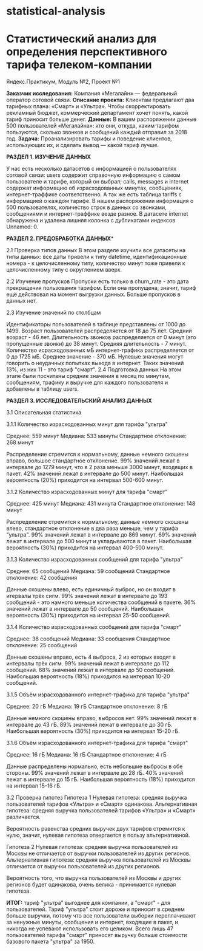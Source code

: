 # statistical-analysis
# Статистический анализ для определения перспективного тарифа телеком-компании
Яндекс.Практикум, Модуль №2, Проект №1

**Заказчик исследования:** Компания «Мегалайн» — федеральный оператор сотовой связи.
**Описание проекта:** Клиентам предлагают два тарифных плана: «Смарт» и «Ультра». Чтобы скорректировать рекламный бюджет, коммерческий департамент хочет понять, какой тариф приносит больше денег.
**Данные:** В вашем распоряжении данные 500 пользователей «Мегалайна»: кто они, откуда, каким тарифом пользуются, сколько звонков и сообщений каждый отправил за 2018 год.
**Задача:** Проанализировать тарифы и поведение клиентов, использующих их, и сделать вывод — какой тариф лучше.

**РАЗДЕЛ 1. ИЗУЧЕНИЕ ДАННЫХ**

У нас есть несколько датасетов с информацией о пользователях сотовой связи: users содержит справочную информацию о самом пользователе и тарифе, который он выбрал; calls, messages и internet содержат информацию об израсходованных минутах, сообщениях, интернет-траффике соответственно. А так же есть таблица tariffs с информацией о каждом тарифе. В нашем распоряжении информация о 500 пользователях, количество строк в данных со звонками, сообщениями и интернет-траффике везде разное. В датасете internet обнаружена и удалена лишняя колонка с дубликатами индексов Unnamed: 0.

**РАЗДЕЛ 2. ПРЕДОБРАБОТКА ДАННЫХ***

2.1 Проверка типов данных
В этом разделе изучили все датасеты на типы данных: все даты привели к типу datetime, идентификационные номера - к целочисленному типу, количество минут тоже привели к целочисленному типу с округлением вверх.

2.2 Изучение пропусков
Пропуски есть только в churn_rate - это дата прекращения пользования тарифом. Если она пропущена, значит, тариф ещё действовал на момент выгрузки данных. Больше пропусков в данных нет.

2.3 Изучение значений по столбцам

Идентификаторы пользователей в таблице представлены от 1000 до 1499.
Возраст пользователей распределяется от 18 до 75 лет. Средний возраст - 46 лет.
Длительность звонков распределяется от 0 минут (это пропущенные звонки) до 38 минут. Средняя длительность - 7 минут.
Количество исрасходованных мБ интернет-трафика распределяется от 0 до 1725 мБ. Среднее значение - 370 мБ. Нулевые значения могут говорить о неудачных попытках выхода в интернет. Таких значений 13%, из них 11 - это тариф "смарт".
2.4 Подготовка данных
На этом этапе были посчитаны средние значения в месяц по минутам, сообщениям, трафику и выручке для каждого пользователя и добавлены в таблицу users.

**РАЗДЕЛ 3. ИССЛЕДОВАТЕЛЬСКИЙ АНАЛИЗ ДАННЫХ**

3.1 Описательная статистика

3.1.1 Количество израсходованных минут для тарифа "ультра"

Среднее: 559 минут
Медиана: 533 минуты
Стандартное отклонение: 268 минут

Распределение стремится к нормальному, данные немного скошены вправо, большое стандартное отклонение.
99% значений лежат в интервале до 1279 минут, что в 2 раза меньше 3000 минут, входящих в пакет.
42% значений лежат в интервале до 500 минут.
Наибольшая вероятность (20%) приходится на интервал 500-600 минут.

3.1.2 Количество израсходованных минут для тарифа "смарт"

Среднее: 425 минут
Медиана: 431 минута
Стандартное отклонение: 148 минут

Распределение стремится к нормальному, данные немного скошены влево, стандартное отклонение в два раза меньше, чем у тарифа "ультра".
99% значений лежат в интервале до 869 минут.
69% значений лежат в интервале до 500 минут и укладываются в пакет.
Наибольшая вероятность (30%) приходится на интервал 400-500 минут.

3.1.3 Количество израсходованных сообщений для тарифа "ультра"

Среднее: 65 сообщений
Медиана: 59 сообщений
Стандартное отклонение: 42 сообщения

Данные скошены влево, есть единичный выброс, но он входит в итервалы трёх сигм.
99% значений лежат в интервале до 193 сообщений - это намного меньше количества сообщений в пакете.
36% значений лежат в интервале до 50 сообщений.
Наибольшая вероятность (30%) приходится на интервал 25-50 сообщений.

3.1.4 Количество израсходованных сообщений для тарифа "смарт"

Среднее: 38 сообщений
Медиана: 33 сообщения
Стандартное отклонение: 25 сообщений

Данные скошены вправо, есть 4 выброса, 2 из которых входят в интервалы трёх сигм.
99% значений лежат в интервале до 112 сообщений.
68% значений лежат в интервале до 50 сообщений.
Наибольшая вероятность (18%) приходится на интервал 10-20 сообщений.

3.1.5 Объём израсходованного интернет-трафика для тарифа "ультра"

Среднее: 20 гБ
Медиана: 19 гБ
Стандартное отклонение: 8 гБ

Данные немного скошены вправо, выбросов нет.
99% значений лежат в интервале до 43 гБ.
89% значений лежат в интервале до 30 гБ.
Наибольшая вероятность (30%) приходится на интервал 15-20 гБ.

3.1.6 Объём израсходованного интернет-трафика для тарифа "смарт"

Среднее: 16 гБ
Медиана: 16 гБ
Стандартное отклонение: 4 гБ

Данные распределены нормально, есть небольшие выбросы в обе стороны.
99% значений лежат в интервале до 28 гБ.
40% значений лежат в интервале до 15 гБ.
Наибольшая вероятность (18%) приходится на интервал 15-16 гБ.

3.2 Проверка гипотез
Гипотеза 1
Нулевая гипотеза: средняя выручка пользователей тарифов «Ультра» и «Смарт» одинакова.
Альтернативная гипотеза: средняя выручка пользователей тарифов «Ультра» и «Смарт» различается.

Вероятность равенства средних выручек двух тарифов стремится к нулю, значит, нулевая гипотеза отвергается в пользу альтернативной.

Гипотеза 2
Нулевая гипотеза: средняя выручка пользователей из Москвы не отличается от выручки пользователей из других регионов. Альтернативная гипотеза: средняя выручка пользователей из Москвы отличается от выручки пользователей из других регионов.

Вероятность того, что выручка пользователей из Москвы и других регионов будет одинакова, очень велика - принимается нулевая гипотеза.

**ИТОГ:** тариф "ультра" выгоднее для компании, а "смарт" - для пользователей. Тариф "ультра" стоит дороже и приносит в среднем больше выручки, потому что все пользователи выборки переплачивают за ненужные минуты, сообщения и интернет, входящие в пакет, и никогда не успевают использовать его целиком. Всего лишь 47 пользователей тарифа "смарт" приносят выручку больше стоимости базового пакета "ультра" за 1950.

